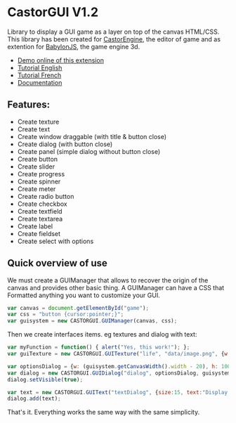 # CastorGUI V1.2

Library to display a GUI game as a layer on top of the canvas HTML/CSS. This library has been created for [CastorEngine](http://www.castorengine.com/), the editor of game and as extention for [BabylonJS](http://www.babylonjs.com/), the game engine 3d.

* [Demo online of this extension](http://www.castorengine.com/castorengine/Data/JS/CastorGUI/demo)
* [Tutorial English](https://github.com/dad72/CastorGUI/wiki)
* [Tutorial French](https://bitbucket.org/Dad72/castorengine/wiki/Utiliser%20le%20systeme%20GUI%20dans%20les%20scripts)
* [Documentation](https://github.com/dad72/CastorGUI/tree/master/doc)

## Features:

* Create texture
* Create text
* Create window draggable (with title & button close)
* Create dialog (with button close)
* Create panel (simple dialog without button close)
* Create button
* Create slider
* Create progress
* Create spinner
* Create meter
* Create radio button
* Create checkbox
* Create textfield
* Create textarea
* Create label
* Create fieldset
* Create select with options

## Quick overview of use 

We must create a GUIManager that allows to recover the origin of the canvas and provides other basic thing.
A GUIManager can have a CSS that Formatted anything you want to customize your GUI.

```javascript
var canvas = document.getElementById("game");
var css = "button {cursor:pointer;}";
var guisystem = new CASTORGUI.GUIManager(canvas, css);
```
Then we create interfaces items. eg textures and dialog with text:

```javascript
var myFunction = function() { alert("Yes, this work!"); };
var guiTexture = new CASTORGUI.GUITexture("life", "data/image.png", {w:50,h:50,x:10,y:0}, guisystem, myFunction);

var optionsDialog = {w: (guisystem.getCanvasWidth().width - 20), h: 100, x: 8, y: (guisystem.getCanvasWidth().height - 110)};
var dialog = new CASTORGUI.GUIDialog("dialog", optionsDialog, guisystem);
dialog.setVisible(true);

var text = new CASTORGUI.GUIText("textDialog", {size:15, text:"Display text here"}, guisystem, false);
dialog.add(text);
```
That's it. Everything works the same way with the same simplicity.
